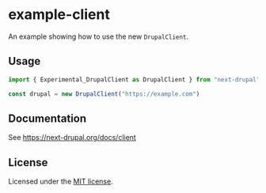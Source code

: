 # example-client

An example showing how to use the new `DrupalClient`.

## Usage

```ts
import { Experimental_DrupalClient as DrupalClient } from "next-drupal"

const drupal = new DrupalClient("https://example.com")
```

## Documentation

See https://next-drupal.org/docs/client

## License

Licensed under the [MIT license](https://github.com/chapter-three/next-drupal/blob/master/LICENSE).
